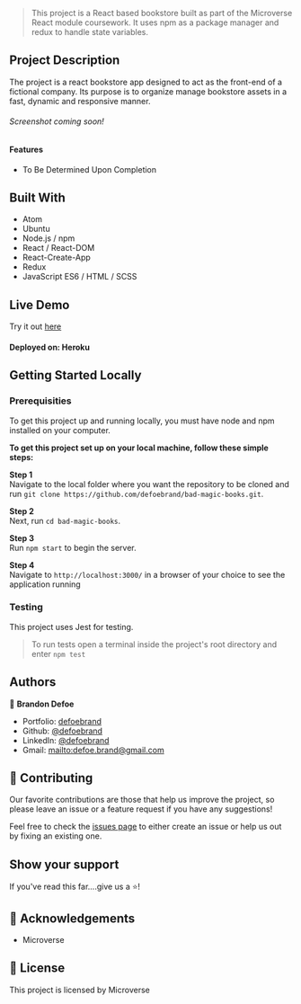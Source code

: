 > This project is a React based bookstore built as part of the Microverse React module coursework. It uses npm as a package manager and redux to handle state variables.

## Project Description

The project is a react bookstore app designed to act as the front-end of a fictional company. Its purpose is to organize manage bookstore assets in a fast, dynamic and responsive manner.

###### Screenshot coming soon!

#### Features
-   To Be Determined Upon Completion

## Built With
-   Atom
-   Ubuntu
-   Node.js / npm
-   React / React-DOM
-   React-Create-App
-   Redux
-   JavaScript ES6 / HTML / SCSS


## Live Demo
Try it out [here](https://bad-magic-books.herokuapp.com)
#### Deployed on: Heroku


## Getting Started Locally

### Prerequisities
To get this project up and running locally, you must have node and npm installed on your computer.


**To get this project set up on your local machine, follow these simple steps:**

**Step 1**<br>
Navigate to the local folder where you want the repository to be cloned and run
`git clone https://github.com/defoebrand/bad-magic-books.git`.<br>

**Step 2**<br>
Next, run `cd bad-magic-books`.<br>

**Step 3**<br>
Run `npm start` to begin the server.<br>

**Step 4**<br>
Navigate to `http://localhost:3000/` in a browser of your choice to see the application running<br>

### Testing
This project uses Jest for testing.
> To run tests open a terminal inside the project's root directory and enter `npm test`

## Authors

👤 **Brandon Defoe**

-   Portfolio: [defoebrand](https://www.defoebrand.com)
-   Github: [@defoebrand](https://github.com/defoebrand)
-   LinkedIn: [@defoebrand](https://www.linkedin.com/in/defoebrand/)
-   Gmail: <mailto:defoe.brand@gmail.com>

## 🤝 Contributing

Our favorite contributions are those that help us improve the project, so please leave an issue or a feature request if you have any suggestions!

Feel free to check the [issues page](https://github.com/defoebrand/bad-magic-books/issues) to either create an issue or help us out by fixing an existing one.

## Show your support

If you've read this far....give us a ⭐️!

## :clap: Acknowledgements

-   Microverse

## 📝 License

This project is licensed by Microverse
